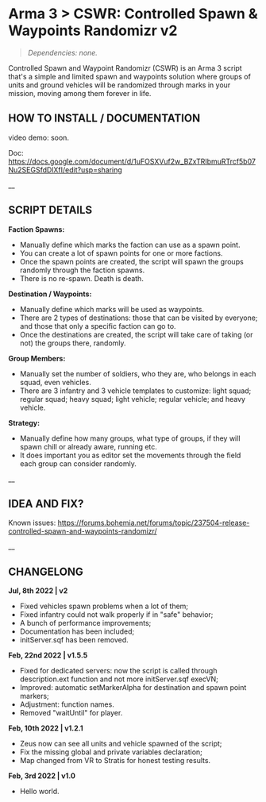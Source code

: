 # Arma 3 > CSWR: Controlled Spawn & Waypoints Randomizr v2
>*Dependencies: none.*

Controlled Spawn and Waypoint Randomizr (CSWR) is an Arma 3 script that's a simple and limited spawn and waypoints solution where groups of units and ground vehicles will be randomized through marks in your mission, moving among them forever in life. 

## HOW TO INSTALL / DOCUMENTATION

video demo: soon.

Doc: https://docs.google.com/document/d/1uFOSXVuf2w_BZxTRIbmuRTrcf5b07Nu2SEGSfdDlXfI/edit?usp=sharing 

__

## SCRIPT DETAILS

**Faction Spawns:**

- Manually define which marks the faction can use as a spawn point.
- You can create a lot of spawn points for one or more factions.
- Once the spawn points are created, the script will spawn the groups randomly through the faction spawns.
- There is no re-spawn. Death is death. 

**Destination / Waypoints:**

- Manually define which marks will be used as waypoints.
- There are 2 types of destinations: those that can be visited by everyone; and those that only a specific faction can go to.
- Once the destinations are created, the script will take care of taking (or not) the groups there, randomly.

**Group Members:**

- Manually set the number of soldiers, who they are, who belongs in each squad, even vehicles.
- There are 3 infantry and 3 vehicle templates to customize: light squad; regular squad; heavy squad; light vehicle; regular vehicle; and heavy vehicle. 

**Strategy:**

- Manually define how many groups, what type of groups, if they will spawn chill or already aware, running etc.
- It does important you as editor set the movements through the field each group can consider randomly. 

__

## IDEA AND FIX?

Known issues: https://forums.bohemia.net/forums/topic/237504-release-controlled-spawn-and-waypoints-randomizr/

__

## CHANGELONG

**Jul, 8th 2022 | v2**
- Fixed vehicles spawn problems when a lot of them;
- Fixed infantry could not walk properly if in "safe" behavior;
- A bunch of performance improvements;
- Documentation has been included;
- initServer.sqf has been removed.

**Feb, 22nd 2022 | v1.5.5**

- Fixed for dedicated servers: now the script is called through description.ext function and not more initServer.sqf execVN;
- Improved: automatic setMarkerAlpha for destination and spawn point markers;
- Adjustment: function names.
- Removed "waitUntil" for player.

**Feb, 10th 2022 | v1.2.1**

- Zeus now can see all units and vehicle spawned of the script;
- Fix the missing global and private variables declaration;
- Map changed from VR to Stratis for honest testing results.

**Feb, 3rd 2022 | v1.0**

- Hello world.
